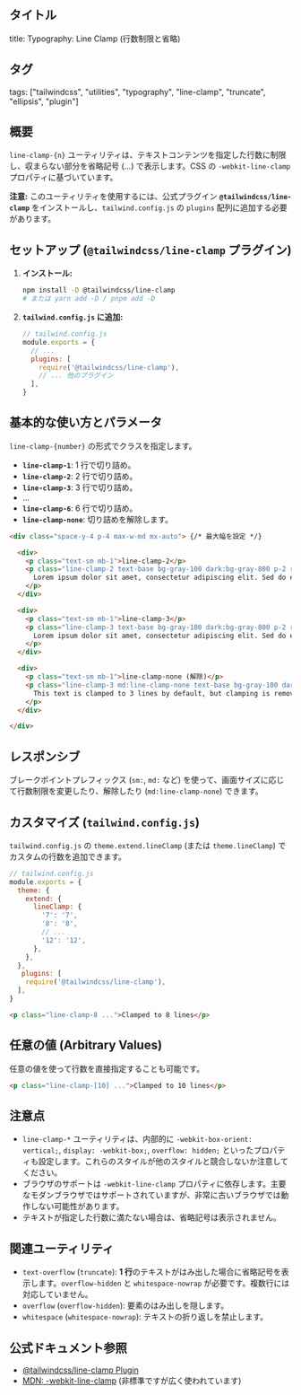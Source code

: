 ## タイトル
title: Typography: Line Clamp (行数制限と省略)

## タグ
tags: ["tailwindcss", "utilities", "typography", "line-clamp", "truncate", "ellipsis", "plugin"]

## 概要
`line-clamp-{n}` ユーティリティは、テキストコンテンツを指定した行数に制限し、収まらない部分を省略記号 (...) で表示します。CSS の `-webkit-line-clamp` プロパティに基づいています。

**注意:** このユーティリティを使用するには、公式プラグイン **`@tailwindcss/line-clamp`** をインストールし、`tailwind.config.js` の `plugins` 配列に追加する必要があります。

## セットアップ (`@tailwindcss/line-clamp` プラグイン)

1.  **インストール:**
    ```bash
    npm install -D @tailwindcss/line-clamp
    # または yarn add -D / pnpm add -D
    ```
2.  **`tailwind.config.js` に追加:**
    ```javascript
    // tailwind.config.js
    module.exports = {
      // ...
      plugins: [
        require('@tailwindcss/line-clamp'),
        // ... 他のプラグイン
      ],
    }
    ```

## 基本的な使い方とパラメータ

`line-clamp-{number}` の形式でクラスを指定します。

*   **`line-clamp-1`**: 1 行で切り詰め。
*   **`line-clamp-2`**: 2 行で切り詰め。
*   **`line-clamp-3`**: 3 行で切り詰め。
*   ...
*   **`line-clamp-6`**: 6 行で切り詰め。
*   **`line-clamp-none`**: 切り詰めを解除します。

```html
<div class="space-y-4 p-4 max-w-md mx-auto"> {/* 最大幅を設定 */}

  <div>
    <p class="text-sm mb-1">line-clamp-2</p>
    <p class="line-clamp-2 text-base bg-gray-100 dark:bg-gray-800 p-2 rounded border dark:border-gray-700">
      Lorem ipsum dolor sit amet, consectetur adipiscing elit. Sed do eiusmod tempor incididunt ut labore et dolore magna aliqua. Ut enim ad minim veniam, quis nostrud exercitation ullamco laboris nisi ut aliquip ex ea commodo consequat. Duis aute irure dolor in reprehenderit.
    </p>
  </div>

  <div>
    <p class="text-sm mb-1">line-clamp-3</p>
    <p class="line-clamp-3 text-base bg-gray-100 dark:bg-gray-800 p-2 rounded border dark:border-gray-700">
      Lorem ipsum dolor sit amet, consectetur adipiscing elit. Sed do eiusmod tempor incididunt ut labore et dolore magna aliqua. Ut enim ad minim veniam, quis nostrud exercitation ullamco laboris nisi ut aliquip ex ea commodo consequat. Duis aute irure dolor in reprehenderit in voluptate velit esse cillum dolore eu fugiat nulla pariatur. Excepteur sint occaecat cupidatat non proident.
    </p>
  </div>

  <div>
    <p class="text-sm mb-1">line-clamp-none (解除)</p>
    <p class="line-clamp-3 md:line-clamp-none text-base bg-gray-100 dark:bg-gray-800 p-2 rounded border dark:border-gray-700">
      This text is clamped to 3 lines by default, but clamping is removed on medium screens and wider. Lorem ipsum dolor sit amet, consectetur adipiscing elit. Sed do eiusmod tempor incididunt ut labore et dolore magna aliqua.
    </p>
  </div>

</div>
```

## レスポンシブ

ブレークポイントプレフィックス (`sm:`, `md:` など) を使って、画面サイズに応じて行数制限を変更したり、解除したり (`md:line-clamp-none`) できます。

## カスタマイズ (`tailwind.config.js`)

`tailwind.config.js` の `theme.extend.lineClamp` (または `theme.lineClamp`) でカスタムの行数を追加できます。

```javascript
// tailwind.config.js
module.exports = {
  theme: {
    extend: {
      lineClamp: {
        '7': '7',
        '8': '8',
        // ...
        '12': '12',
      },
    },
  },
   plugins: [
    require('@tailwindcss/line-clamp'),
  ],
}
```

```html
<p class="line-clamp-8 ...">Clamped to 8 lines</p>
```

## 任意の値 (Arbitrary Values)

任意の値を使って行数を直接指定することも可能です。

```html
<p class="line-clamp-[10] ...">Clamped to 10 lines</p>
```

## 注意点

*   `line-clamp-*` ユーティリティは、内部的に `-webkit-box-orient: vertical;`, `display: -webkit-box;`, `overflow: hidden;` といったプロパティも設定します。これらのスタイルが他のスタイルと競合しないか注意してください。
*   ブラウザのサポートは `-webkit-line-clamp` プロパティに依存します。主要なモダンブラウザではサポートされていますが、非常に古いブラウザでは動作しない可能性があります。
*   テキストが指定した行数に満たない場合は、省略記号は表示されません。

## 関連ユーティリティ

*   `text-overflow` (`truncate`): **1 行**のテキストがはみ出した場合に省略記号を表示します。`overflow-hidden` と `whitespace-nowrap` が必要です。複数行には対応していません。
*   `overflow` (`overflow-hidden`): 要素のはみ出しを隠します。
*   `whitespace` (`whitespace-nowrap`): テキストの折り返しを禁止します。

## 公式ドキュメント参照
*   [@tailwindcss/line-clamp Plugin](https://github.com/tailwindlabs/tailwindcss-line-clamp)
*   [MDN: -webkit-line-clamp](https://developer.mozilla.org/en-US/docs/Web/CSS/-webkit-line-clamp) (非標準ですが広く使われています)